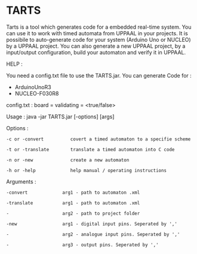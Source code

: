 # TARTS

Tarts is a tool which generates code for a embedded real-time system. You can use it to
work with timed automata from UPPAAL in your projects. It is possibile to auto-generate 
code for your system (Arduino Uno or NUCLEO) by a UPPAAL project. You can also generate a new
UPPAAL project, by a input/output configuration, build your automaton and verify it in UPPAAL.

HELP :

You need a config.txt file to use the TARTS.jar. 
You can generate Code for :
- ArduinoUnoR3
- NUCLEO-F030R8

config.txt :
    board = <board name>
    validating = <true/false>
  
Usage   : java -jar TARTS.jar [-options] [args]

Options :

    -c or -convert          covert a timed automaton to a specifie scheme
    
    -t or -translate        translate a timed automaton into C code
    
    -n or -new              create a new automaton
    
    -h or -help             help manual / operating instructions
    
Arguments :

    -convert             arg1 - path to automaton .xml
    
    -translate           arg1 - path to automaton .xml
    
    -                    arg2 - path to project folder
    
    -new                 arg1 - digital input pins. Seperated by ','
    
    -                    arg2 - analogue input pins. Seperated by ','
    
    -                    arg3 - output pins. Seperated by ','
    

